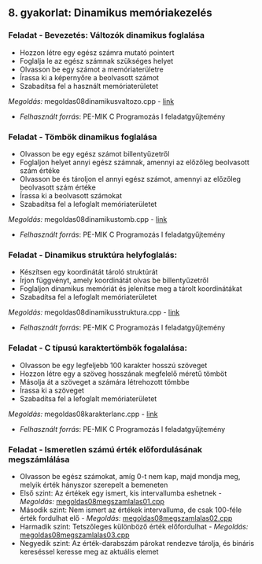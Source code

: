 ## 8. gyakorlat: Dinamikus memóriakezelés

### Feladat - Bevezetés: Változók dinamikus foglalása
- Hozzon létre egy egész számra mutató pointert
- Foglalja le az egész számnak szükséges helyet
- Olvasson be egy számot a memóriaterületre 
- Írassa ki a képernyőre a beolvasott számot 
- Szabadítsa fel a használt memóriaterületet

*Megoldás:* megoldas08dinamikusvaltozo.cpp - [link](megoldas08dinamikusvaltozo.cpp)
- *Felhasznált forrás*: PE-MIK C Programozás I feladatgyűjtemény


### Feladat - Tömbök dinamikus foglalása
- Olvasson be egy egész számot billentyűzetről 
- Foglaljon helyet annyi egész számnak, amennyi az előzőleg beolvasott szám értéke 
- Olvasson be és tároljon el annyi egész számot, amennyi az előzőleg beolvasott szám értéke
- Írassa ki a beolvasott számokat 
- Szabadítsa fel a lefoglalt memóriaterületet 

*Megoldás:* megoldas08dinamikustomb.cpp - [link](megoldas08dinamikustomb.cpp)
- *Felhasznált forrás*: PE-MIK C Programozás I feladatgyűjtemény


### Feladat - Dinamikus struktúra helyfoglalás:
- Készítsen egy koordinátát tároló struktúrát 
- Írjon függvényt, amely koordinátát olvas be billentyűzetről 
- Foglaljon dinamikus memóriát és jelenítse meg a tárolt koordinátákat 
- Szabadítsa fel a lefoglalt memóriaterületet

*Megoldás:* megoldas08dinamikusstruktura.cpp - [link](megoldas08dinamikusstruktura.cpp)
- *Felhasznált forrás*: PE-MIK C Programozás I feladatgyűjtemény


### Feladat - C típusú karaktertömbök fogalalása:
- Olvasson be egy legfeljebb 100 karakter hosszú szöveget
- Hozzon létre egy a szöveg hosszának megfelelő méretű tömböt 
- Másolja át a szöveget a számára létrehozott tömbbe 
- Írassa ki a szöveget
- Szabadítsa fel a lefoglalt memóriaterületet

*Megoldás:* megoldas08karakterlanc.cpp - [link](megoldas08karakterlanc.cpp)
- *Felhasznált forrás*: PE-MIK C Programozás I feladatgyűjtemény

### Feladat - Ismeretlen számú érték előfordulásának megszámlálása
- Olvasson be egész számokat, amíg 0-t nem kap, majd mondja meg, melyik érték hányszor szerepelt a bemeneten
- Első szint: Az értékek egy ismert, kis intervallumba eshetnek - *Megoldás:* [megoldas08megszamlalas01.cpp](megoldas08megszamlalas01.cpp)
- Második szint: Nem ismert az értékek intervalluma, de csak 100-féle érték fordulhat elő - *Megoldás:* [megoldas08megszamlalas02.cpp](megoldas08megszamlalas02.cpp)
- Harmadik szint: Tetszőleges különböző érték előfordulhat - *Megoldás:* [megoldas08megszamlalas03.cpp](megoldas08megszamlalas03.cpp)
- Negyedik szint: Az érték-darabszám párokat rendezve tárolja, és bináris kereséssel keresse meg az aktuális elemet

